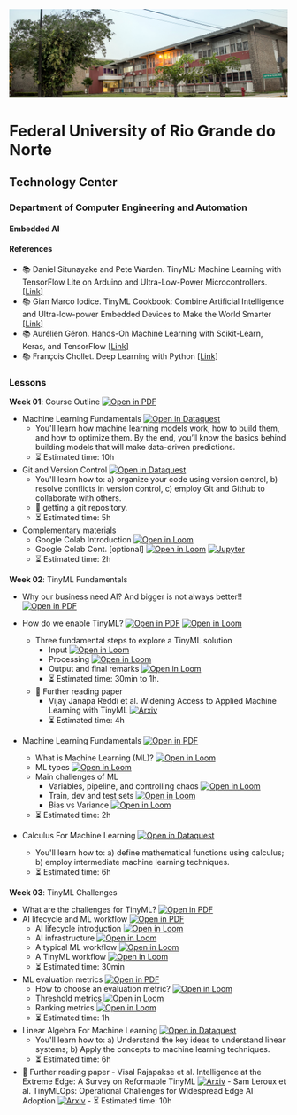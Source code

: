 
<center><img width="800" src="images/ct.jpeg"></center>

# Federal University of Rio Grande do Norte
## Technology Center
### Department of Computer Engineering and Automation 
#### Embedded AI

#### References

- :books: Daniel Situnayake and Pete Warden. TinyML: Machine Learning with TensorFlow Lite on Arduino and Ultra-Low-Power Microcontrollers. [[Link]](https://www.oreilly.com/library/view/tinyml/9781492052036/)
- :books: Gian Marco Iodice. TinyML Cookbook: Combine Artificial Intelligence and Ultra-low-power Embedded Devices to Make the World Smarter [[Link]](https://github.com/PacktPublishing/TinyML-Cookbook)
- :books: Aurélien Géron. Hands-On Machine Learning with Scikit-Learn, Keras, and TensorFlow [[Link]](https://www.oreilly.com/library/view/hands-on-machine-learning/9781492032632/)
- :books: François Chollet. Deep Learning with Python [[Link]](https://www.manning.com/books/deep-learning-with-python)


### Lessons

**Week 01**: Course Outline [![Open in PDF](https://img.shields.io/badge/-PDF-EC1C24?style=flat-square&logo=adobeacrobatreader)](https://github.com/ivanovitchm/embedded.ai/tree/main/lessons/week_01/course_outline.pdf)
- Machine Learning Fundamentals [![Open in Dataquest](https://img.shields.io/badge/link-dataquest-green)](https://www.dataquest.io/course/machine-learning-fundamentals/)
    - You'll learn how machine learning models work, how to build them, and how to optimize them. By the end, you’ll know the basics behind building models that will make data-driven predictions.
    - :hourglass_flowing_sand: Estimated time: 10h
- Git and Version Control [![Open in Dataquest](https://img.shields.io/badge/link-dataquest-green)](https://www.dataquest.io/course/git-and-vcs/)
    - You'll learn how to: a) organize your code using version control, b) resolve conflicts in version control, c) employ Git and Github to collaborate with others.
    - :facepunch: getting a git repository.
    - :hourglass_flowing_sand: Estimated time: 5h
- Complementary materials
    - Google Colab Introduction [![Open in Loom](https://img.shields.io/badge/-Video-83DA77?style=flat-square&logo=loom)](https://www.loom.com/share/8a4f0d34b3cb4d9ea04b6dcf0b3d1aca)
    - Google Colab Cont. [optional] [![Open in Loom](https://img.shields.io/badge/-Video-83DA77?style=flat-square&logo=loom)](https://www.loom.com/share/d96cb0af7d9c4416bfe8145c93248a11) [![Jupyter](https://img.shields.io/badge/-Notebook-191A1B?style=flat-square&logo=jupyter)](https://github.com/ivanovitchm/embedded.ai/blob/main/lessons/week_01/Python_Tutorial.ipynb)
    - :hourglass_flowing_sand: Estimated time: 2h

**Week 02**: TinyML Fundamentals
- Why our business need AI? And bigger is not always better!! [![Open in PDF](https://img.shields.io/badge/-PDF-EC1C24?style=flat-square&logo=adobeacrobatreader)](https://github.com/ivanovitchm/embedded.ai/blob/main/lessons/week_02/tinyml_fundamentals_part1.pdf)
- How do we enable TinyML? [![Open in PDF](https://img.shields.io/badge/-PDF-EC1C24?style=flat-square&logo=adobeacrobatreader)](https://github.com/ivanovitchm/embedded.ai/blob/main/lessons/week_02/tinyml_fundamentals_part2.pdf) [![Open in Loom](https://img.shields.io/badge/-Video-83DA77?style=flat-square&logo=loom)](https://www.loom.com/share/bcb21b8a709f442aa6069b39a2cd339a)
    - Three fundamental steps to explore a TinyML solution
        - Input [![Open in Loom](https://img.shields.io/badge/-Video-83DA77?style=flat-square&logo=loom)](https://www.loom.com/share/848bd54345ce4dc7bf7e4bc0ef8bddc5)
        - Processing [![Open in Loom](https://img.shields.io/badge/-Video-83DA77?style=flat-square&logo=loom)](https://www.loom.com/share/b7f0325996f4497ab66af34dfb01d61b)
        - Output and final remarks [![Open in Loom](https://img.shields.io/badge/-Video-83DA77?style=flat-square&logo=loom)](https://www.loom.com/share/9af1e841bdc6481fbbcbe06b26f27d68)
        - :hourglass_flowing_sand: Estimated time: 30min to 1h.
    - :page_facing_up: Further reading paper
        - Vijay Janapa Reddi et al. Widening Access to Applied Machine Learning with TinyML [![Arxiv](https://img.shields.io/badge/paper-arxiv-red)](https://arxiv.org/pdf/2106.04008.pdf)
        - :hourglass_flowing_sand: Estimated time: 4h


- Machine Learning Fundamentals  [![Open in PDF](https://img.shields.io/badge/-PDF-EC1C24?style=flat-square&logo=adobeacrobatreader)](https://github.com/ivanovitchm/embedded.ai/blob/main/lessons/week_02/ml_fundamentals.pdf)
    - What is Machine Learning (ML)? [![Open in Loom](https://img.shields.io/badge/-Video-83DA77?style=flat-square&logo=loom)](https://www.loom.com/share/098676fae4c2464788dd67ac1b419340)
    - ML types [![Open in Loom](https://img.shields.io/badge/-Video-83DA77?style=flat-square&logo=loom)](https://www.loom.com/share/4005e7ef95d4431db1bd266979a6789c)
    - Main challenges of ML
        - Variables, pipeline, and controlling chaos [![Open in Loom](https://img.shields.io/badge/-Video-83DA77?style=flat-square&logo=loom)](https://www.loom.com/share/f5456342c6b643799c1824362020fc5e)
        - Train, dev and test sets [![Open in Loom](https://img.shields.io/badge/-Video-83DA77?style=flat-square&logo=loom)](https://www.loom.com/share/954298d6f4c1433488239956b5d7007e)
        - Bias vs Variance [![Open in Loom](https://img.shields.io/badge/-Video-83DA77?style=flat-square&logo=loom)](https://www.loom.com/share/c496098013c84911a9ac353fec7e3131)
    - :hourglass_flowing_sand: Estimated time: 2h
- Calculus For Machine Learning [![Open in Dataquest](https://img.shields.io/badge/link-dataquest-green)](https://www.dataquest.io/course/calculus-for-machine-learning/)
    - You'll learn how to: a) define mathematical functions using calculus; b) employ intermediate machine learning techniques.
    - :hourglass_flowing_sand: Estimated time: 6h

**Week 03**: TinyML Challenges
- What are the challenges for TinyML? [![Open in PDF](https://img.shields.io/badge/-PDF-EC1C24?style=flat-square&logo=adobeacrobatreader)](https://github.com/ivanovitchm/embedded.ai/blob/main/lessons/week_03/TinyML%20Challenges.pdf)
- AI lifecycle and ML workflow [![Open in PDF](https://img.shields.io/badge/-PDF-EC1C24?style=flat-square&logo=adobeacrobatreader)](https://github.com/ivanovitchm/embedded.ai/blob/main/lessons/week_03/AI%20Lifecycle%20and%20ML%20Workflow.pdf)
    - AI lifecycle introduction [![Open in Loom](https://img.shields.io/badge/-Video-83DA77?style=flat-square&logo=loom)](https://www.loom.com/share/a07891c7734745c6bde4bce56986fbf5)
    - AI infrastructure [![Open in Loom](https://img.shields.io/badge/-Video-83DA77?style=flat-square&logo=loom)](https://www.loom.com/share/9119e306aa5f49dfab0414c0c673be27)
    - A typical ML workflow [![Open in Loom](https://img.shields.io/badge/-Video-83DA77?style=flat-square&logo=loom)](https://www.loom.com/share/f53740fb59ce4a029eac1e906f73d52d)
    - A TinyML workflow [![Open in Loom](https://img.shields.io/badge/-Video-83DA77?style=flat-square&logo=loom)](https://www.loom.com/share/2126d309b0554825b06488db997b16a1)
    - :hourglass_flowing_sand: Estimated time: 30min
- ML evaluation metrics [![Open in PDF](https://img.shields.io/badge/-PDF-EC1C24?style=flat-square&logo=adobeacrobatreader)](https://github.com/ivanovitchm/embedded.ai/blob/main/lessons/week_03/ML%20-%20Evaluation%20Metrics.pdf)
    - How to choose an evaluation metric? [![Open in Loom](https://img.shields.io/badge/-Video-83DA77?style=flat-square&logo=loom)](https://www.loom.com/share/3dd9bd6dcb844704ba9cd1e1b34932c3)
    - Threshold metrics [![Open in Loom](https://img.shields.io/badge/-Video-83DA77?style=flat-square&logo=loom)](https://www.loom.com/share/efc3248b6f8747a3ab86cd22cadde993)
    - Ranking metrics [![Open in Loom](https://img.shields.io/badge/-Video-83DA77?style=flat-square&logo=loom)](https://www.loom.com/share/1394db7fc27e4592af6f538c06cebbd1)
    - :hourglass_flowing_sand: Estimated time: 1h
- Linear Algebra For Machine Learning [![Open in Dataquest](https://img.shields.io/badge/link-dataquest-green)](https://www.dataquest.io/course/linear-algebra-for-machine-learning/)
    - You'll learn how to: a) Understand the key ideas to understand linear systems; b) Apply the concepts to machine learning techniques.
    - :hourglass_flowing_sand: Estimated time: 6h
- :page_facing_up: Further reading paper
        -  Visal Rajapakse et al. Intelligence at the Extreme Edge: A Survey on Reformable TinyML [![Arxiv](https://img.shields.io/badge/paper-arxiv-red)](https://arxiv.org/abs/2204.00827)
        - Sam Leroux et al. TinyMLOps: Operational Challenges for Widespread Edge AI Adoption [![Arxiv](https://img.shields.io/badge/paper-arxiv-red)](https://arxiv.org/abs/2203.10923)
        - :hourglass_flowing_sand: Estimated time: 10h
